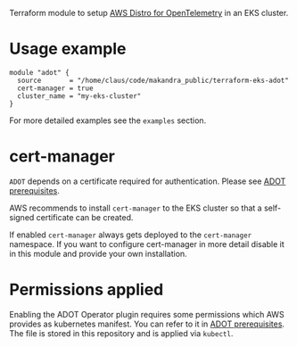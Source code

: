 Terraform module to setup [AWS Distro for OpenTelemetry](https://aws-otel.github.io/) in an EKS cluster.

# Usage example

```
module "adot" {
  source       = "/home/claus/code/makandra_public/terraform-eks-adot"
  cert-manager = true
  cluster_name = "my-eks-cluster"
}
```

For more detailed examples see the `examples` section.

# cert-manager

`ADOT` depends on a certificate required for authentication. Please see [ADOT prerequisites](https://docs.aws.amazon.com/eks/latest/userguide/adot-reqts.html).

AWS recommends to install `cert-manager` to the EKS cluster so that a self-signed certificate can be created.

If enabled `cert-manager` always gets deployed to the `cert-manager` namespace. If you want to configure cert-manager in more detail disable it in this module and provide your own installation.

# Permissions applied

Enabling the ADOT Operator plugin requires some permissions which AWS provides as kubernetes manifest. You can refer to it in [ADOT prerequisites](https://docs.aws.amazon.com/eks/latest/userguide/adot-reqts.html). The file is stored in this repository and is applied via `kubectl`.

